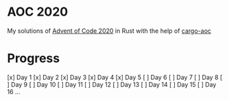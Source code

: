 # AOC 2020
My solutions of [Advent of Code 2020](https://adventofcode.com) in Rust with the help of [cargo-aoc](https://github.com/gobanos/cargo-aoc)
# Progress
[x] Day 1
[x] Day 2
[x] Day 3
[x] Day 4
[x] Day 5
[ ] Day 6
[ ] Day 7
[ ] Day 8
[ ] Day 9
[ ] Day 10
[ ] Day 11
[ ] Day 12
[ ] Day 13
[ ] Day 14
[ ] Day 15
[ ] Day 16
...

